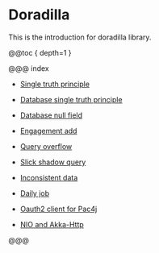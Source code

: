 # Doradilla

This is the introduction for doradilla library.

@@toc { depth=1 }


@@@ index

* [Single truth principle](singletruthprinciple.md)

* [Database single truth principle](database/index.md)

* [Database null field](fieldnull/index.md)

* [Engagement add](engagement/index.md)

* [Query overflow](slickqueryfailed/index.md)

* [Slick shadow query](shadowquery/index.md)

* [Inconsistent data](inconsistent/index.md)

* [Daily job](dailyjob/index.md)

* [Oauth2 client for Pac4j](pac4j/index.md)

* [NIO and Akka-Http](nio/index.md)

@@@